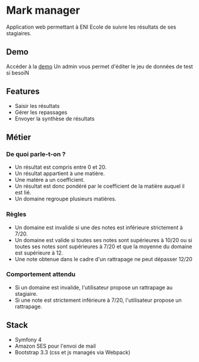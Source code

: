 # Mark manager

Application web permettant à ENI Ecole de suivre les résultats de ses stagiaires.

## Demo

Accéder à la [demo](https://vast-headland-38919.herokuapp.com)
Un admin vous permet d'éditer le jeu de données de test si besoiN

## Features

* Saisir les résultats
* Gérer les repassages
* Envoyer la synthèse de résultats

## Métier

### De quoi parle-t-on ?

* Un résultat est compris entre 0 et 20.
* Un résultat appartient à une matière.
* Une matère a un coefficient.
* Un résultat est donc pondéré par le coefficient de la matière auquel il est lié.
* Un domaine regroupe plusieurs matières.

### Règles

* Un domaine est invalide si une des notes est inférieure strictement à 7/20.
* Un domaine est valide si toutes ses notes sont supérieures à 10/20 ou si toutes ses notes sont supérieures à 7/20 et que la moyenne du domaine est supérieure à 12.
* Une note obtenue dans le cadre d'un rattrapage ne peut dépasser 12/20

### Comportement attendu

* Si un domaine est invalide, l'utilisateur propose un rattrapage au stagiaire.
* Si une note est strictement inférieure à 7/20, l'utilisateur propose un rattrapage.


## Stack

* Symfony 4
* Amazon SES pour l'envoi de mail
* Bootstrap 3.3 (css et js managés via Webpack)
